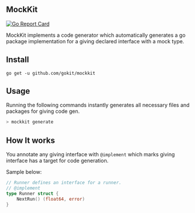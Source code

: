 MockKit
--------
[![Go Report Card](https://goreportcard.com/badge/github.com/gokit/mockkit)](https://goreportcard.com/report/github.com/gokit/mockkit)

MockKit implements a code generator which automatically generates a go package implementation for a giving declared interface with a mock type.

## Install

```
go get -u github.com/gokit/mockkit
```

## Usage

Running the following commands instantly generates all necessary files and packages for giving code gen.

```go
> mockkit generate
```

## How It works

You annotate any giving interface with `@implement` which marks giving interface has a target for code generation.

Sample below:

```go
// Runner defines an interface for a runner.
// @implement
type Runner struct {
	NextRun() (float64, error)
}
```
